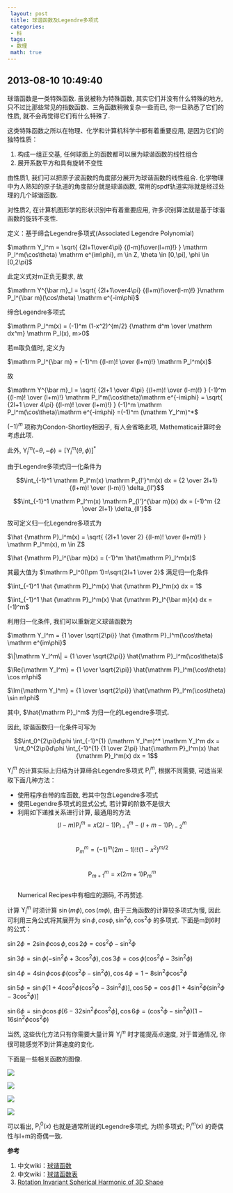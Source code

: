 ```yaml
---
 layout: post
 title: 球谐函数及Legendre多项式
 categories: 
 - 科
 tags:
 - 数理
 math: true
---
```



## 2013-08-10 10:49:40

球谐函数是一类特殊函数. 虽说被称为特殊函数, 其实它们并没有什么特殊的地方, 只不过比那些常见的指数函数、三角函数稍微复杂一些而已, 你一旦熟悉了它们的性质, 就不会再觉得它们有什么特殊了. 

这类特殊函数之所以在物理、化学和计算机科学中都有着重要应用, 是因为它们的独特性质：

1. 构成一组正交基, 任何球面上的函数都可以展为球谐函数的线性组合
2. 展开系数平方和具有旋转不变性

由性质1, 我们可以把原子波函数的角度部分展开为球谐函数的线性组合. 化学物理中为人熟知的原子轨道的角度部分就是球谐函数, 常用的spdf轨道实际就是经过处理的几个球谐函数. 

对性质2, 在计算机图形学的形状识别中有着重要应用, 许多识别算法就是基于球谐函数的旋转不变性. 

定义：基于缔合Legendre多项式(Associated Legendre Polynomial)

$\mathrm Y_l^m = \sqrt{ {2l+1\over4\pi} {(l-m)!\over(l+m)!} } \mathrm P_l^m(\cos\theta) \mathrm e^{im\phi}, m \in Z, \theta \in [0,\pi], \phi \in [0,2\pi]$

此定义式对m正负无要求, 故

$\mathrm Y^{\bar m}_l = \sqrt{ {2l+1\over4\pi} {(l+m)!\over(l-m)!} }\mathrm P_l^{\bar m}(\cos\theta) \mathrm e^{-im\phi}$

缔合Legendre多项式

$\mathrm P_l^m(x) = (-1)^m (1-x^2)^{m/2} {\mathrm d^m \over \mathrm dx^m} \mathrm P_l(x), m>0$

若m取负值时, 定义为

$\mathrm P_l^{\bar m} = (-1)^m {(l-m)! \over (l+m)!} \mathrm P_l^m(x)$

故

$\mathrm Y^{\bar m}_l = \sqrt{ {2l+1 \over 4\pi} {(l+m)! \over (l-m)!} } (-1)^m {(l-m)! \over (l+m)!} \mathrm P_l^m(\cos\theta)\mathrm e^{-im\phi} = \sqrt{ {2l+1 \over 4\pi} {(l-m)! \over (l+m)!} } (-1)^m \mathrm P_l^m(\cos\theta)\mathrm e^{-im\phi} =(-1)^m (\mathrm Y_l^m)^*$

$(-1)^m$ 项称为Condon-Shortley相因子, 有人会省略此项, Mathematica计算时会考虑此项. 

此外, $\mathrm Y_l^m(-\theta, -\phi) = [\mathrm Y_l^m(\theta,\phi)]^*$

由于Legendre多项式归一化条件为

$$\int_{-1}^1 \mathrm P_l^m(x) \mathrm P_{l'}^m(x) dx = {2 \over 2l+1} {(l+m)! \over (l-m)!} \delta_{ll'}$$

$$\int_{-1}^1 \mathrm P_l^m(x) \mathrm P_{l'}^{\bar m}(x) dx = (-1)^m {2 \over 2l+1} \delta_{ll'}$$

故可定义归一化Legendre多项式为

$\hat {\mathrm P}_l^m(x) = \sqrt{ {2l+1 \over 2} {(l-m)! \over (l+m)!} } \mathrm P_l^m(x), m \in Z$

$\hat {\mathrm P}_l^{\bar m}(x) = (-1)^m \hat{\mathrm P}_l^m(x)$

其最大值为 $\mathrm P_l^0(\pm 1)=\sqrt{2l+1 \over 2}$
满足归一化条件

$\int_{-1}^1 \hat {\mathrm P}_l^m(x) \hat {\mathrm P}_l^m(x) dx = 1$

$\int_{-1}^1 \hat {\mathrm P}_l^m(x) \hat {\mathrm P}_l^{\bar m}(x) dx = (-1)^m$

利用归一化条件, 我们可以重新定义球谐函数为

$\mathrm Y_l^m = {1 \over \sqrt{2\pi}} \hat {\mathrm P}_l^m(\cos\theta) \mathrm e^{im\phi}$

$\|\mathrm Y_l^m\| = {1 \over \sqrt{2\pi}} \hat{\mathrm P}_l^m(\cos\theta)$

$\Re{\mathrm Y_l^m} = {1 \over \sqrt{2\pi}} \hat{\mathrm P}_l^m(\cos\theta) \cos m\phi$

$\Im{\mathrm Y_l^m} = {1 \over \sqrt{2\pi}} \hat{\mathrm P}_l^m(\cos\theta) \sin m\phi$

其中, $\hat{\mathrm P}_l^m$ 为归一化的Legendre多项式. 

因此, 球谐函数归一化条件可写为

$$\int_0^{2\pi}d\phi \int_{-1}^{1} (\mathrm Y_l^m)^* \mathrm Y_l^m dx = \int_0^{2\pi}d\phi \int_{-1}^{1} {1 \over 2\pi} \hat{\mathrm P}_l^m(x) \hat {\mathrm P}_l^m(x) dx = 1$$

${\mathrm Y}_l^m$ 的计算实际上归结为计算缔合Legendre多项式 ${\mathrm P}_l^m$, 根据不同需要, 可适当采取下面几种方法：

- 使用程序自带的库函数, 若其中包含Legendre多项式
- 使用Legendre多项式的显式公式, 若计算的阶数不是很大
- 利用如下递推关系进行计算, 最通用的方法
  $$(l-m)\mathrm P_l^m=x(2l-1)\mathrm P_{l-1}^m-(l+m-1)\mathrm P_{l-2}^m$$  
  $$\mathrm P_m^m = (-1)^m(2m-1)!!(1-x^2)^{m/2}$$  
  $$\mathrm P_{m+1}^m = x(2m+1)\mathrm P_m^m$$  
Numerical Recipes中有相应的源码, 不再赘述. 

计算 ${\mathrm Y}_l^m$ 时须计算 $\sin(m \phi), \cos(m\phi)$, 由于三角函数的计算较多项式为慢, 因此可利用三角公式将其展开为 $\sin\phi, cos\phi, \sin^2\phi, \cos^2\phi$ 的多项式. 下面是m到6时的公式：

$\sin2\phi=2\sin\phi \cos\phi, \cos2\phi=\cos^2\phi-\sin^2\phi$

$\sin3\phi=\sin\phi(-\sin^2\phi+3\cos^2\phi), \cos3\phi = \cos\phi(\cos^2\phi-3\sin^2\phi)$

$\sin4\phi=4\sin\phi \cos\phi(\cos^2\phi-\sin^2\phi), \cos4\phi = 1-8\sin^2\phi \cos^2\phi$

$\sin5\phi=\sin\phi[1+4\cos^2\phi(\cos^2\phi-3\sin^2\phi)], \cos5\phi = \cos\phi[1+4\sin^2\phi(\sin^2\phi-3\cos^2\phi)]$

$\sin6\phi=\sin\phi \cos\phi[6-32\sin^2\phi \cos^2\phi], \cos6\phi=(\cos^2\phi-\sin^2\phi)(1-16\sin^2\phi \cos^2\phi)$

当然, 这些优化方法只有你需要大量计算 ${\mathrm Y}_l^m$ 时才能提高点速度, 对于普通情况, 你很可能感觉不到计算速度的变化. 

下面是一些相关函数的图像. 

![](https://jerkwin.github.io/pic/2013-08-10-球谐函数_1.png)

![](https://jerkwin.github.io/pic/2013-08-10-球谐函数_2.png)

![](https://jerkwin.github.io/pic/2013-08-10-球谐函数_3.png)

![](https://jerkwin.github.io/pic/2013-08-10-球谐函数_4.png)

可以看出, $\mathrm P_l^0(x)$ 也就是通常所说的Legendre多项式, 为l阶多项式; $\mathrm P_l^m(x)$ 的奇偶性与l+m的奇偶一致. 

**参考**

1. 中文wiki：[球谐函数](http://zh.wikipedia.org/wiki/%E7%90%83%E8%B0%90%E5%87%BD%E6%95%B0)
2. 中文wiki：[球谐函数表](http://zh.wikipedia.org/wiki/%E7%90%83%E8%AB%A7%E5%87%BD%E6%95%B8%E8%A1%A8)
3. [Rotation Invariant Spherical Harmonic of 3D Shape](http://www.chenkuantong.com/?p=1210)
